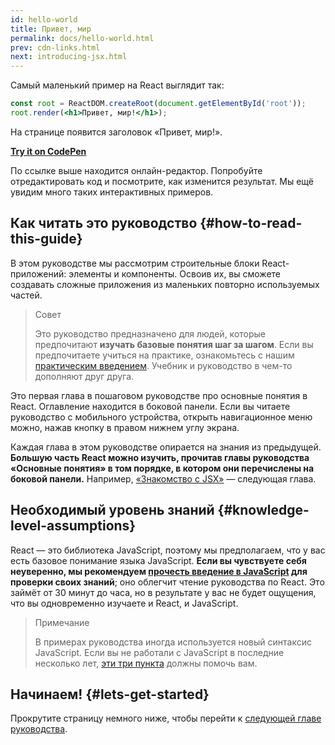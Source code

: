 ```yaml
---
id: hello-world
title: Привет, мир
permalink: docs/hello-world.html
prev: cdn-links.html
next: introducing-jsx.html
---
```


Самый маленький пример на React выглядит так:

```jsx
const root = ReactDOM.createRoot(document.getElementById('root'));
root.render(<h1>Привет, мир!</h1>);
```

На странице появится заголовок «Привет, мир!».

**[Try it on CodePen](https://codepen.io/gaearon/pen/rrpgNB?editors=1010)**

По ссылке выше находится онлайн-редактор. Попробуйте отредактировать код и посмотрите, как изменится результат. Мы ещё увидим много таких интерактивных примеров.

## Как читать это руководство {#how-to-read-this-guide}

В этом руководстве мы рассмотрим строительные блоки React-приложений: элементы и компоненты. Освоив их, вы сможете создавать сложные приложения из маленьких повторно используемых частей.

>Совет
>
>Это руководство предназначено для людей, которые предпочитают **изучать базовые понятия шаг за шагом**. Если вы предпочитаете учиться на практике, ознакомьтесь с нашим [практическим введением](/tutorial/tutorial.html). Учебник и руководство в чем-то дополняют друг друга.

Это первая глава в пошаговом руководстве про основные понятия в React. Оглавление находится в боковой панели. Если вы читаете руководство с мобильного устройства, открыть навигационное меню можно, нажав кнопку в правом нижнем углу экрана.

Каждая глава в этом руководстве опирается на знания из предыдущей. **Большую часть React можно изучить, прочитав главы руководства «Основные понятия» в том порядке, в котором они перечислены на боковой панели.** Например, [«Знакомство с JSX»](/docs/introducing-jsx.html) — следующая глава.

## Необходимый уровень знаний {#knowledge-level-assumptions}

React — это библиотека JavaScript, поэтому мы предполагаем, что у вас есть базовое понимание языка JavaScript. **Если вы чувствуете себя неуверенно, мы рекомендуем [прочесть введение в JavaScript](https://developer.mozilla.org/ru/docs/Web/JavaScript/A_re-introduction_to_JavaScript) для проверки своих знаний**; оно облегчит чтение руководства по React. Это займёт от 30 минут до часа, но в результате у вас не будет ощущения, что вы одновременно изучаете и React, и JavaScript.

>Примечание
>
>В примерах руководства иногда используется новый синтаксис JavaScript. Если вы не работали с JavaScript в последние несколько лет, [эти три пункта](https://gist.github.com/gaearon/683e676101005de0add59e8bb345340c) должны помочь вам.

## Начинаем! {#lets-get-started}

Прокрутите страницу немного ниже, чтобы перейти к [следующей главе руководства](/docs/introducing-jsx.html).
